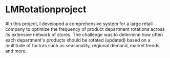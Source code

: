 # LMRotationproject
#In this project, I developed a comprehensive system for a large retail company to optimize the frequency of product department rotations across its extensive network of stores. The challenge was to determine how often each department's products should be rotated (updated) based on a multitude of factors such as seasonality, regional demand, market trends, and more.
